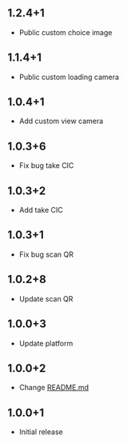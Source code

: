 ## 1.2.4+1

* Public custom choice image

## 1.1.4+1

* Public custom loading camera

## 1.0.4+1

* Add custom view camera

## 1.0.3+6

* Fix bug take CIC

## 1.0.3+2

* Add take CIC

## 1.0.3+1

* Fix bug scan QR

## 1.0.2+8

* Update scan QR

## 1.0.0+3

* Update platform

## 1.0.0+2

* Change [README.md](README.md)

## 1.0.0+1

* Initial release